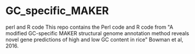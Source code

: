 # GC_specific_MAKER
perl and R code 
This repo contains the Perl code and R code from "A modified GC-specific MAKER structural genome annotation method reveals novel gene predictions of high and low GC content in rice" Bowman et al, 2016. 

